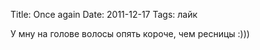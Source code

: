 Title: Once again
Date: 2011-12-17
Tags: лайк

<div class="text">У мну на голове волосы опять короче, чем ресницы :)))</div>